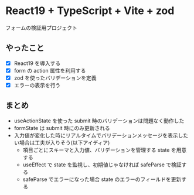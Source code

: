 # React19 + TypeScript + Vite + zod

フォームの検証用プロジェクト

## やったこと

- [x] React19 を導入する
- [x] form の action 属性を利用する
- [x] zod を使ったバリデーションを定義
- [x] エラーの表示を行う

## まとめ

- useActionState を使った submit 時のバリデーションは問題なく動作した
- formState は submit 時にのみ更新される
- 入力値が変化した時にリアルタイムでバリデーションメッセージを表示したい場合は工夫が入りそう(以下アイディア)
  - 項目ごとにスキーマと入力値、バリデーションを管理する state を用意する
  - useEffect で state を監視し、初期値じゃなければ safeParse で検証する
  - safeParse でエラーになった場合 state のエラーのフィールドを更新する
